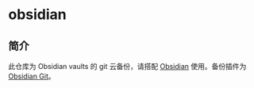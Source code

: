 # obsidian
## 简介
此仓库为 Obsidian vaults 的 git 云备份，请搭配 [Obsidian](https://obsidian.md/download) 使用。备份插件为 [Obsidian Git](https://github.com/denolehov/obsidian-git)。
